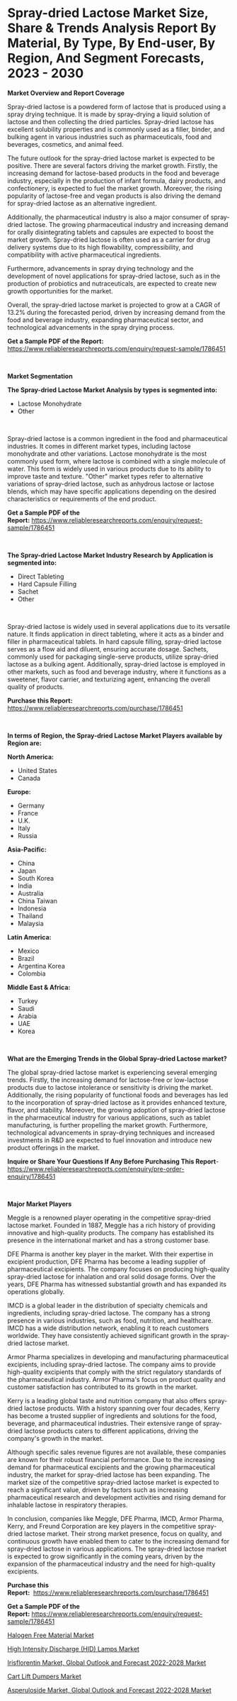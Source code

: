 <p><h1>Spray-dried Lactose Market Size, Share & Trends Analysis Report By Material, By Type, By End-user, By Region, And Segment Forecasts, 2023 - 2030</h1></p><p><strong>Market Overview and Report Coverage</strong></p>
<p><p>Spray-dried lactose is a powdered form of lactose that is produced using a spray drying technique. It is made by spray-drying a liquid solution of lactose and then collecting the dried particles. Spray-dried lactose has excellent solubility properties and is commonly used as a filler, binder, and bulking agent in various industries such as pharmaceuticals, food and beverages, cosmetics, and animal feed.</p><p>The future outlook for the spray-dried lactose market is expected to be positive. There are several factors driving the market growth. Firstly, the increasing demand for lactose-based products in the food and beverage industry, especially in the production of infant formula, dairy products, and confectionery, is expected to fuel the market growth. Moreover, the rising popularity of lactose-free and vegan products is also driving the demand for spray-dried lactose as an alternative ingredient.</p><p>Additionally, the pharmaceutical industry is also a major consumer of spray-dried lactose. The growing pharmaceutical industry and increasing demand for orally disintegrating tablets and capsules are expected to boost the market growth. Spray-dried lactose is often used as a carrier for drug delivery systems due to its high flowability, compressibility, and compatibility with active pharmaceutical ingredients.</p><p>Furthermore, advancements in spray drying technology and the development of novel applications for spray-dried lactose, such as in the production of probiotics and nutraceuticals, are expected to create new growth opportunities for the market.</p><p>Overall, the spray-dried lactose market is projected to grow at a CAGR of 13.2% during the forecasted period, driven by increasing demand from the food and beverage industry, expanding pharmaceutical sector, and technological advancements in the spray drying process.</p></p>
<p><strong>Get a Sample PDF of the Report:</strong> <a href="https://www.reliableresearchreports.com/enquiry/request-sample/1786451">https://www.reliableresearchreports.com/enquiry/request-sample/1786451</a></p>
<p>&nbsp;</p>
<p><strong>Market Segmentation</strong></p>
<p><strong>The Spray-dried Lactose Market Analysis by types is segmented into:</strong></p>
<p><ul><li>Lactose Monohydrate</li><li>Other</li></ul></p>
<p>&nbsp;</p>
<p><p>Spray-dried lactose is a common ingredient in the food and pharmaceutical industries. It comes in different market types, including lactose monohydrate and other variations. Lactose monohydrate is the most commonly used form, where lactose is combined with a single molecule of water. This form is widely used in various products due to its ability to improve taste and texture. "Other" market types refer to alternative variations of spray-dried lactose, such as anhydrous lactose or lactose blends, which may have specific applications depending on the desired characteristics or requirements of the end product.</p></p>
<p><strong>Get a Sample PDF of the Report:</strong>&nbsp;<a href="https://www.reliableresearchreports.com/enquiry/request-sample/1786451">https://www.reliableresearchreports.com/enquiry/request-sample/1786451</a></p>
<p>&nbsp;</p>
<p><strong>The Spray-dried Lactose Market Industry Research by Application is segmented into:</strong></p>
<p><ul><li>Direct Tableting</li><li>Hard Capsule Filling</li><li>Sachet</li><li>Other</li></ul></p>
<p>&nbsp;</p>
<p><p>Spray-dried lactose is widely used in several applications due to its versatile nature. It finds application in direct tableting, where it acts as a binder and filler in pharmaceutical tablets. In hard capsule filling, spray-dried lactose serves as a flow aid and diluent, ensuring accurate dosage. Sachets, commonly used for packaging single-serve products, utilize spray-dried lactose as a bulking agent. Additionally, spray-dried lactose is employed in other markets, such as food and beverage industry, where it functions as a sweetener, flavor carrier, and texturizing agent, enhancing the overall quality of products.</p></p>
<p><strong>Purchase this Report:</strong>&nbsp; <a href="https://www.reliableresearchreports.com/purchase/1786451">https://www.reliableresearchreports.com/purchase/1786451</a></p>
<p>&nbsp;</p>
<p><strong>In terms of Region, the Spray-dried Lactose Market Players available by Region are:</strong></p>
<p>
    <p> <strong> North America: </strong>
        <ul>
            <li>United States</li>
            <li>Canada</li>
        </ul>
        </p> 
    <p> <strong> Europe: </strong>
        <ul>
            <li>Germany</li>
            <li>France</li>
            <li>U.K.</li>
            <li>Italy</li>
            <li>Russia</li>
        </ul>
        </p> 
    <p> <strong> Asia-Pacific: </strong>
        <ul>
            <li>China</li>
            <li>Japan</li>
            <li>South Korea</li>
            <li>India</li>
            <li>Australia</li>
            <li>China Taiwan</li>
            <li>Indonesia</li>
            <li>Thailand</li>
            <li>Malaysia</li>
        </ul>
        </p> 
    <p> <strong> Latin America: </strong>
        <ul>
            <li>Mexico</li>
            <li>Brazil</li>
            <li>Argentina Korea</li>
            <li>Colombia</li>
        </ul>
        </p> 
    <p> <strong> Middle East & Africa: </strong>
        <ul>
            <li>Turkey</li>
            <li>Saudi</li>
            <li>Arabia</li>
            <li>UAE</li>
            <li>Korea</li>
        </ul>
    </p>
    </p>
<p>&nbsp;</p>
<p><strong>What are the Emerging Trends in the Global Spray-dried Lactose market?</strong></p>
<p><p>The global spray-dried lactose market is experiencing several emerging trends. Firstly, the increasing demand for lactose-free or low-lactose products due to lactose intolerance or sensitivity is driving the market. Additionally, the rising popularity of functional foods and beverages has led to the incorporation of spray-dried lactose as it provides enhanced texture, flavor, and stability. Moreover, the growing adoption of spray-dried lactose in the pharmaceutical industry for various applications, such as tablet manufacturing, is further propelling the market growth. Furthermore, technological advancements in spray-drying techniques and increased investments in R&D are expected to fuel innovation and introduce new product offerings in the market.</p></p>
<p><strong>Inquire or Share Your Questions If Any Before Purchasing This Report</strong>- <a href="https://www.reliableresearchreports.com/enquiry/pre-order-enquiry/1786451">https://www.reliableresearchreports.com/enquiry/pre-order-enquiry/1786451</a></p>
<p>&nbsp;</p>
<p><strong>Major Market Players</strong></p>
<p><p>Meggle is a renowned player operating in the competitive spray-dried lactose market. Founded in 1887, Meggle has a rich history of providing innovative and high-quality products. The company has established its presence in the international market and has a strong customer base.</p><p>DFE Pharma is another key player in the market. With their expertise in excipient production, DFE Pharma has become a leading supplier of pharmaceutical excipients. The company focuses on producing high-quality spray-dried lactose for inhalation and oral solid dosage forms. Over the years, DFE Pharma has witnessed substantial growth and has expanded its operations globally.</p><p>IMCD is a global leader in the distribution of specialty chemicals and ingredients, including spray-dried lactose. The company has a strong presence in various industries, such as food, nutrition, and healthcare. IMCD has a wide distribution network, enabling it to reach customers worldwide. They have consistently achieved significant growth in the spray-dried lactose market.</p><p>Armor Pharma specializes in developing and manufacturing pharmaceutical excipients, including spray-dried lactose. The company aims to provide high-quality excipients that comply with the strict regulatory standards of the pharmaceutical industry. Armor Pharma's focus on product quality and customer satisfaction has contributed to its growth in the market.</p><p>Kerry is a leading global taste and nutrition company that also offers spray-dried lactose products. With a history spanning over four decades, Kerry has become a trusted supplier of ingredients and solutions for the food, beverage, and pharmaceutical industries. Their extensive range of spray-dried lactose products caters to different applications, driving the company's growth in the market.</p><p>Although specific sales revenue figures are not available, these companies are known for their robust financial performance. Due to the increasing demand for pharmaceutical excipients and the growing pharmaceutical industry, the market for spray-dried lactose has been expanding. The market size of the competitive spray-dried lactose market is expected to reach a significant value, driven by factors such as increasing pharmaceutical research and development activities and rising demand for inhalable lactose in respiratory therapies.</p><p>In conclusion, companies like Meggle, DFE Pharma, IMCD, Armor Pharma, Kerry, and Freund Corporation are key players in the competitive spray-dried lactose market. Their strong market presence, focus on quality, and continuous growth have enabled them to cater to the increasing demand for spray-dried lactose in various applications. The spray-dried lactose market is expected to grow significantly in the coming years, driven by the expansion of the pharmaceutical industry and the need for high-quality excipients.</p></p>
<p><strong>Purchase this Report:</strong>&nbsp;&nbsp;<a href="https://www.reliableresearchreports.com/purchase/1786451">https://www.reliableresearchreports.com/purchase/1786451</a></p>
<p></p>
<p><strong>Get a Sample PDF of the Report:</strong>&nbsp;<a href="https://www.reliableresearchreports.com/enquiry/request-sample/1786451">https://www.reliableresearchreports.com/enquiry/request-sample/1786451</a></p>
<p><p><a href="https://www.linkedin.com/pulse/halogen-free-material-market-insights-players-forecast/">Halogen Free Material Market</a></p><p><a href="https://www.linkedin.com/pulse/high-intensity-discharge-hid-lamps-market-research-report/">High Intensity Discharge (HID) Lamps Market</a></p><p><a href="https://medium.com/@lilakautzer2023/irisflorentin-market-global-outlook-and-forecast-2022-2028-market-share-evolution-and-market-180ddf5f620c">Irisflorentin Market, Global Outlook and Forecast 2022-2028 Market</a></p><p><a href="https://www.linkedin.com/pulse/cart-lift-dumpers-market-challenges-opportunities/">Cart Lift Dumpers Market</a></p><p><a href="https://medium.com/@adellalesch/asperuloside-market-global-outlook-and-forecast-2022-2028-market-size-market-outlook-and-market-7523ae76e45e">Asperuloside Market, Global Outlook and Forecast 2022-2028 Market</a></p></p>